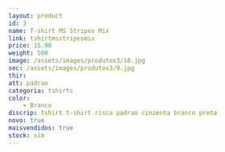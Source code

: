 ```yaml
---
layout: product
id: 3
name: T-shirt MS Stripes Mix
link: tshirtmsstripesmix
price: 15.90
weight: 500
image: /assets/images/produtos3/10.jpg
sec: /assets/images/produtos3/9.jpg
thir: 
att: padrao
categoria: tshirts
color:
    - Branco
discrip: tshirt t-shirt risca padrao cinzenta branco preta 
novo: true
maisvendidos: true
stock: sim
---
```

